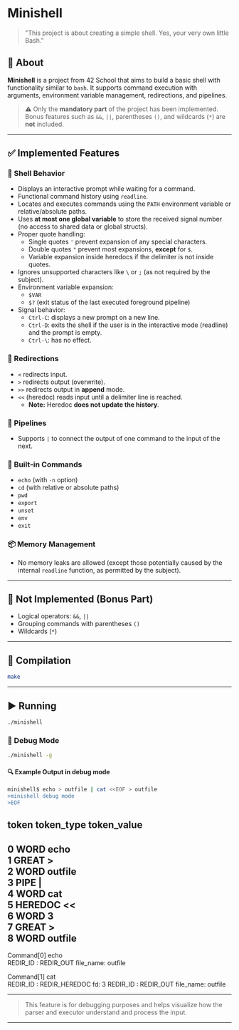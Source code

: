 # Minishell

> "This project is about creating a simple shell. Yes, your very own little Bash."

## 🧠 About

**Minishell** is a project from 42 School that aims to build a basic shell with functionality similar to `bash`. It supports command execution with arguments, environment variable management, redirections, and pipelines.

> ⚠️ Only the **mandatory part** of the project has been implemented. Bonus features such as `&&`, `||`, parentheses `()`, and wildcards (`*`) are **not** included.

---

## ✅ Implemented Features

### 🎯 Shell Behavior

- Displays an interactive prompt while waiting for a command.
- Functional command history using `readline`.
- Locates and executes commands using the `PATH` environment variable or relative/absolute paths.
- Uses **at most one global variable** to store the received signal number (no access to shared data or global structs).
- Proper quote handling:
  - Single quotes `'` prevent expansion of any special characters.
  - Double quotes `"` prevent most expansions, **except** for `$`.
  - Variable expansion inside heredocs if the delimiter is not inside quotes.
- Ignores unsupported characters like `\` or `;` (as not required by the subject).
- Environment variable expansion:
  - `$VAR`
  - `$?` (exit status of the last executed foreground pipeline)
- Signal behavior:
  - `Ctrl-C`: displays a new prompt on a new line.
  - `Ctrl-D`: exits the shell if the user is in the interactive mode (readline) and the prompt is empty.
  - `Ctrl-\`: has no effect.

### 🔧 Redirections

- `<` redirects input.
- `>` redirects output (overwrite).
- `>>` redirects output in **append** mode.
- `<<` (heredoc) reads input until a delimiter line is reached.
  - **Note:** Heredoc **does not update the history**.

### 🔗 Pipelines

- Supports `|` to connect the output of one command to the input of the next.

### 💬 Built-in Commands

- `echo` (with `-n` option)
- `cd` (with relative or absolute paths)
- `pwd`
- `export`
- `unset`
- `env`
- `exit`

### 📦 Memory Management

- No memory leaks are allowed (except those potentially caused by the internal `readline` function, as permitted by the subject).

---

## 🚫 Not Implemented (Bonus Part)

- Logical operators: `&&`, `||`
- Grouping commands with parentheses `()`
- Wildcards (`*`)

---

## 🔧 Compilation

```bash
make
```
---

## ▶️ Running

```bash
./minishell
```

### 🐞 Debug Mode

```bash
./minishell -g
```
#### 🔍 Example Output in debug mode
```bash
minishell$ echo > outfile | cat <<EOF > outfile
>minishell debug mode
>EOF
```
token      token_type           token_value         
--------------------------------------------
0          WORD                 echo                
1          GREAT                >                   
2          WORD                 outfile             
3          PIPE                 |                   
4          WORD                 cat                 
5          HEREDOC              <<                  
6          WORD                 3                   
7          GREAT                >                   
8          WORD                 outfile             
--------------------------------------------

Command[0] echo                
REDIR_ID : REDIR_OUT            file_name: outfile   

Command[1] cat                 
REDIR_ID : REDIR_HEREDOC        fd: 3
REDIR_ID : REDIR_OUT            file_name: outfile   

--------------------------------------------

> This feature is for debugging purposes and helps visualize how the parser and executor understand and process the input.

---

